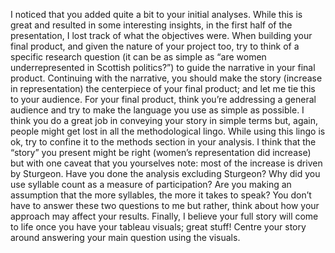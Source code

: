 I noticed that you added quite a bit to your initial analyses. While this is great and resulted in some interesting insights, in the first half of the presentation, I lost track of what the objectives were. When building your final product, and given the nature of your project too, try to think of a specific research question (it can be as simple as “are women underrepresented in Scottish politics?”) to guide the narrative in your final product.
Continuing with the narrative, you should make the story (increase in representation) the centerpiece of your final product; and let me tie this to your audience. For your final product, think you’re addressing a general audience and try to make the language you use as simple as possible. I think you do a great job in conveying your story in simple terms but, again, people might get lost in all the methodological lingo. While using this lingo is ok, try to confine it to the methods section in your analysis.
I think that the “story” you present might be right (women’s representation did increase) but with one caveat that you yourselves note: most of the increase is driven by Sturgeon. Have you done the analysis excluding Sturgeon?
Why did you use syllable count as a measure of participation? Are you making an assumption that the more syllables, the more it takes to speak? You don’t have to answer these two questions to me but rather, think about how your approach may affect your results.
Finally, I believe your full story will come to life once you have your tableau visuals; great stuff! Centre your story around answering your main question using the visuals.

